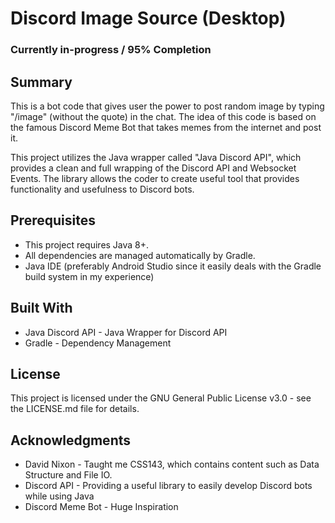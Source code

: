 # Discord Image Source (Desktop)

### Currently in-progress / 95% Completion

## Summary
This is a bot code that gives user the power to post random image by typing "/image" (without the quote) in the chat.
The idea of this code is based on the famous Discord Meme Bot that takes memes from the internet and post it.

This project utilizes the Java wrapper called "Java Discord API", which provides a clean and full wrapping of the Discord API
and Websocket Events. The library allows the coder to create useful tool that provides functionality and usefulness to Discord bots.

## Prerequisites
* This project requires Java 8+.
* All dependencies are managed automatically by Gradle.
* Java IDE (preferably Android Studio since it easily deals with the Gradle build system in my experience) 

## Built With
* Java Discord API - Java Wrapper for Discord API
* Gradle - Dependency Management 

## License
This project is licensed under the GNU General Public License v3.0 - see the LICENSE.md file for details.

## Acknowledgments
* David Nixon - Taught me CSS143, which contains content such as Data Structure and File IO.
* Discord API - Providing a useful library to easily develop Discord bots while using Java
* Discord Meme Bot - Huge Inspiration
